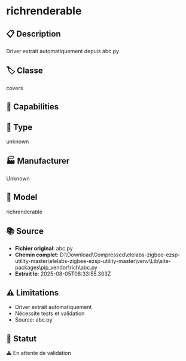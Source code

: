 # richrenderable

## 📋 Description
Driver extrait automatiquement depuis abc.py

## 🏷️ Classe
covers

## 🔧 Capabilities


## 📡 Type
unknown

## 🏭 Manufacturer
Unknown

## 📱 Model
richrenderable

## 📚 Source
- **Fichier original**: abc.py
- **Chemin complet**: D:\Download\Compressed\elelabs-zigbee-ezsp-utility-master\elelabs-zigbee-ezsp-utility-master\venv\Lib\site-packages\pip\_vendor\rich\abc.py
- **Extrait le**: 2025-08-05T08:33:55.303Z

## ⚠️ Limitations
- Driver extrait automatiquement
- Nécessite tests et validation
- Source: abc.py

## 🚀 Statut
⚠️ En attente de validation
